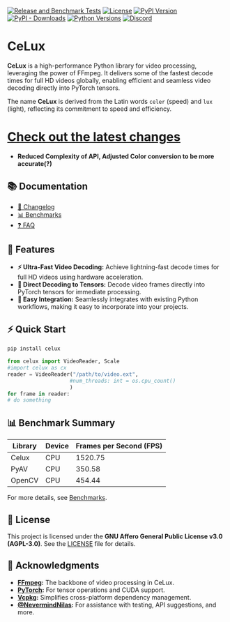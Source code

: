 [![Release and Benchmark Tests](https://github.com/Trentonom0r3/CeLux/actions/workflows/createRelease.yaml/badge.svg)](https://github.com/Trentonom0r3/CeLux/actions/workflows/createRelease.yaml)
[![License](https://img.shields.io/badge/license-AGPL%203.0-blue.svg)](LICENSE)
[![PyPI Version](https://img.shields.io/pypi/v/celux)](https://pypi.org/project/celux/)
[![PyPI - Downloads](https://img.shields.io/pypi/dm/celux)](https://pypi.org/project/celux/)
[![Python Versions](https://img.shields.io/pypi/pyversions/celux)](https://pypi.org/project/celux/)
[![Discord](https://img.shields.io/discord/1041502781808328704.svg?label=Join%20Us%20on%20Discord&logo=discord&colorB=7289da)](https://discord.gg/hFSHjGyp4p)


# CeLux

**CeLux** is a high-performance Python library for video processing, leveraging the power of FFmpeg. It delivers some of the fastest decode times for full HD videos globally, enabling efficient and seamless video decoding directly into PyTorch tensors.

The name **CeLux** is derived from the Latin words `celer` (speed) and `lux` (light), reflecting its commitment to speed and efficiency.

# [Check out the latest changes](docs/CHANGELOG.md#version-062)
  - **Reduced Complexity of API, Adjusted Color conversion to be more accurate(?)**
    
## 📚 Documentation

- [📝 Changelog](docs/CHANGELOG.md)
- [📊 Benchmarks](docs/BENCHMARKS.md)
- [❓ FAQ](docs/FAQ.md)

## 🚀 Features

- **⚡ Ultra-Fast Video Decoding:** Achieve lightning-fast decode times for full HD videos using hardware acceleration.
- **🔗 Direct Decoding to Tensors:** Decode video frames directly into PyTorch tensors for immediate processing.
- **🔄 Easy Integration:** Seamlessly integrates with existing Python workflows, making it easy to incorporate into your projects.

## ⚡ Quick Start

```sh
pip install celux 
```

```py
from celux import VideoReader, Scale
#import celux as cx
reader = VideoReader("/path/to/video.ext",
                    #num_threads: int = os.cpu_count()
                    )
for frame in reader:
# do something
```

<!-- BENCHMARK_SUMMARY_START -->

## 📊 Benchmark Summary

| Library  | Device       | Frames per Second (FPS) |
|----------|--------------|-------------------------|
| Celux | CPU      | 1520.75                 |
| PyAV | CPU      | 350.58                |
| OpenCV | CPU      | 454.44                 |


For more details, see [Benchmarks](docs/BENCHMARKS.md).

<!-- BENCHMARK_SUMMARY_END -->

## 📄 License

This project is licensed under the **GNU Affero General Public License v3.0 (AGPL-3.0)**. See the [LICENSE](LICENSE) file for details.

## 🙏 Acknowledgments

- **[FFmpeg](https://ffmpeg.org/):** The backbone of video processing in CeLux.
- **[PyTorch](https://pytorch.org/):** For tensor operations and CUDA support.
- **[Vcpkg](https://github.com/microsoft/vcpkg):** Simplifies cross-platform dependency management.
- **[@NevermindNilas](https://github.com/NevermindNilas):** For assistance with testing, API suggestions, and more.


